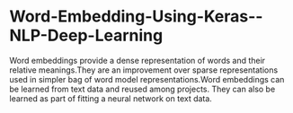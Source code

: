 # Word-Embedding-Using-Keras--NLP-Deep-Learning
Word embeddings provide a dense representation of words and their relative meanings.They are an improvement over sparse representations used in simpler bag of word model representations.Word embeddings can be learned from text data and reused among projects. They can also be learned as part of fitting a neural network on text data.
